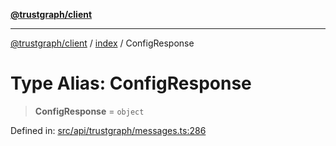 [**@trustgraph/client**](../../README.md)

***

[@trustgraph/client](../../README.md) / [index](../README.md) / ConfigResponse

# Type Alias: ConfigResponse

> **ConfigResponse** = `object`

Defined in: [src/api/trustgraph/messages.ts:286](https://github.com/trustgraph-ai/trustgraph-ts-client/blob/4700024d623d01d40c50072d60c021f3b6c60b54/src/api/trustgraph/messages.ts#L286)
